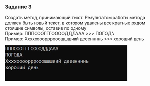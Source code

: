 ### Задание 3 ###

Создать метод, принимающий текст. Результатом работы метода должен быть новый текст, в котором удалены все кратные рядом стоящие символы, оставив по одному <br/>
Пример: ПППОООГГГООООДДДААА >>> ПОГОДА<br/>
Пример: Ххххоооорррооошшшиий деееннннь >>> хороший день<br/>


![Image alt](https://github.com/sergey-crusher/Skillbox_CSharp/blob/master/5.%20SeparatingLogic-UsingMethods/3/result.JPG) 